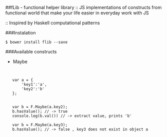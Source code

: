 ##fLib - functional helper library
:: JS implementations of constructs from functional world that make your life easier in everyday work with JS

:: Inspired by Haskell computational patterns

###Instalation
```
$ bower install flib --save
```
###Available constructs
 - Maybe

 ```


	var a = {
		'key1':'a',
		'key2':'b'
	};


	var b = F.Maybe(a.key2);
	b.hasValue(); // -> true 
	console.log(b.val()) // -> extract value, prints 'b'
	
	var b = F.Maybe(a.key3);
	b.hasValue(); // -> false , key3 does not exist in object a 
        
 ``` 
